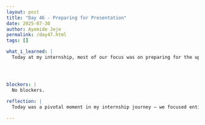 ```yaml
---
layout: post
title: "Day 46 - Preparing for Presentation"
date: 2025-07-30
author: Ayomide Jeje
permalink: /day47.html
tags: []

what_i_learned: |
  Today at my internship, most of our focus was on preparing for the upcoming research presentation. The atmosphere was a mix of anticipation and final-touch urgency. We spent time reviewing the content we’ve worked on over the past several weeks—double-checking our methods, results, and insights to make sure everything is clearly communicated and easy to follow.I helped refine the slide deck, ensuring that each section had a logical flow and that the visuals matched our message. There was a lot of back-and-forth discussion with team members about what to include, what to simplify, and how to best showcase our model performance, especially the parts involving denoising, class balancing, and multimodal fusion. We also did a run-through of the presentation to catch any gaps or awkward transitions. I got feedback on how I explained some of the methods, which helped me rephrase a few technical parts into more understandable terms for a general audience. Overall, today was all about tightening our message and polishing the story of our work. It felt good to look back and realize how far the project has come — and now it’s almost time to present it.




blockers: |
  No blockers.

reflection: |
  Today was a pivotal moment in my internship journey — we focused entirely on preparing for our final presentation. As I reflect on the day, I realize how much weight a single presentation can carry in showcasing weeks of effort, learning, and iteration. The process started with revisiting all the work we’ve done: the denoising pipelines, the class balancing strategies, the architectural tuning, and our noise robustness experiments. As I helped shape the presentation slides, I found myself needing to step back and think not just like a researcher, but like a storyteller. How do we explain this in a way that makes sense to someone unfamiliar with our journey? How do we make the results speak for themselves? One challenge I faced was simplifying complex model processes — like the multimodal fusion and the differences between 1D and 2D CNNs — without watering down their significance. It forced me to evaluate how well I truly understand what we’ve built. It’s one thing to code it or see the accuracy score go up; it’s another to explain why it worked. What stood out to me the most was how collaborative the process was. Everyone had input — not just on the slides, but on how we tell the story. That taught me something important: technical work doesn’t stand alone. Presentation, clarity, and delivery matter just as much. As we rehearsed, I noticed areas where my explanation faltered or lacked confidence. That’s something I want to work on — being able to articulate technical decisions with clarity and composure under pressure. In all, today reminded me that reflection isn't just a solo act — it's something that grows stronger when shared. Preparing for this presentation helped me connect the dots between what we did and why it matters, both to me and to others.
  
---
```

